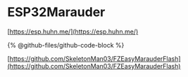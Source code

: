 # ESP32Marauder

[https://esp.huhn.me/](https://esp.huhn.me/)

{% @github-files/github-code-block %}

[https://github.com/SkeletonMan03/FZEasyMarauderFlash](https://github.com/SkeletonMan03/FZEasyMarauderFlash)
